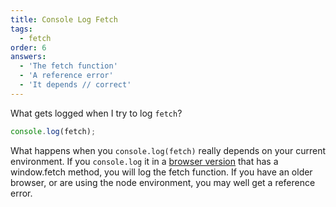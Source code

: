 ```yaml
---
title: Console Log Fetch
tags:
  - fetch
order: 6
answers:
  - 'The fetch function'
  - 'A reference error'
  - 'It depends // correct'
---
```


What gets logged when I try to log `fetch`?

```javascript
console.log(fetch);
```

<!-- explanation -->

What happens when you `console.log(fetch)` really depends on your current environment. If you `console.log` it in a [browser version](https://developer.mozilla.org/en-US/docs/Web/API/Fetch_API#Browser_compatibility) that has a window.fetch method, you will log the fetch function. If you have an older browser, or are using the node environment, you may well get a reference error.
